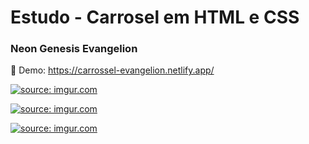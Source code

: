 <h1> Estudo - Carrosel em HTML e CSS </h1>

<h3> Neon Genesis Evangelion </h3>

🎈 Demo: https://carrossel-evangelion.netlify.app/

<a href="https://imgur.com/kxrivA3"><img src="https://i.imgur.com/kxrivA3.png" title="source: imgur.com" /></a>

<a href="https://imgur.com/8QeF4Vn"><img src="https://i.imgur.com/8QeF4Vn.png" title="source: imgur.com" /></a>

<a href="https://imgur.com/ScrNyyL"><img src="https://i.imgur.com/ScrNyyL.png" title="source: imgur.com" /></a>

